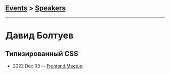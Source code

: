 ## [Events](../README.md) > [Speakers](../speakers.md)
---

# Давид Болтуев

## Типизированный CSS
- 2022 Dec 03 -- [Frontend Meetup](https://youtu.be/M7M5eaWB7kM?t=4524)    
